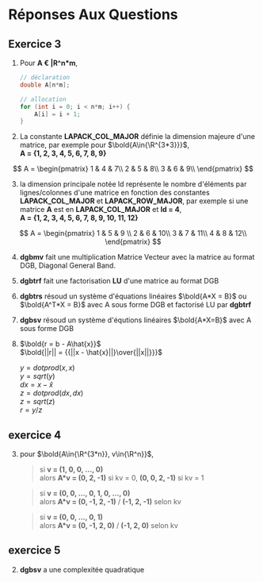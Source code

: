 # Réponses Aux Questions

## Exercice 3

1) Pour **A € |R^n*m**,  
    ```c
    // déclaration
    double A[n*m]; 

    // allocation
    for (int i = 0; i < n*m; i++) {
        A[i] = i + 1;
    }
    ```

2) La constante **LAPACK_COL_MAJOR** définie la dimension majeure d'une matrice, par exemple pour $\bold{A\in{\R^{3*3}}}$,  
    **A = {1, 2, 3, 4, 5, 6, 7, 8, 9}**  

$$
A = \begin{pmatrix}
    1 & 4 & 7\\
    2 & 5 & 8\\
    3 & 6 & 9\\
\end{pmatrix}
$$

3) la dimension principale notée ld représente le nombre d'éléments par lignes/colonnes d'une matrice en fonction des constantes **LAPACK_COL_MAJOR** et **LAPACK_ROW_MAJOR**, par exemple si une matrice **A** est en **LAPACK_COL_MAJOR** et **ld = 4**,  
**A = {1, 2, 3, 4, 5, 6, 7, 8, 9, 10, 11, 12}**

$$
A = \begin{pmatrix}
    1 & 5 & 9 \\
    2 & 6 & 10\\
    3 & 7 & 11\\
    4 & 8 & 12\\
\end{pmatrix}
$$

4) **dgbmv** fait une multiplication Matrice Vecteur avec la matrice au format DGB, Diagonal General Band.

5) **dgbtrf** fait une factorisation **LU** d'une matrice au format DGB

6) **dgbtrs** résoud un système d'équations linéaires $\bold{A*X = B}$ ou $\bold{A^T*X = B}$ avec A sous forme DGB et factorisé LU par **dgbtrf**

7) **dgbsv** résoud un système d'équtions linéaires $\bold{A*X=B}$ avec A sous forme DGB

8) $\bold{r = b - A\hat{x}}$  
   $\bold{||r|| = {{||x - \hat{x}||}\over{||x||}}}$  

    $y = dotprod(x, x)$  
    $y = sqrt(y)$  
    $dx = x-\hat{x}$  
    $z = dotprod(dx, dx)$  
    $z = sqrt(z)$  
    $r = y / z$


## exercice 4

3) pour $\bold{A\in{\R^{3*n}}, v\in{\R^n}}$,   
    >si **v = (1, 0, 0, ..., 0)**   
    alors **A\*v = (0, 2, -1)** si kv = 0, **(0, 0, 2, -1)** si kv = 1 
    
    >si **v = (0, 0, ..., 0, 1, 0, ..., 0)**  
    alors **A\*v = (0, -1, 2, -1)** / **(-1, 2, -1)** selon kv

    >si **v = (0, 0, ..., 0, 1)**  
    alors **A\*v = (0, -1, 2, 0)** / **(-1, 2, 0)** selon kv

## exercice 5

2) **dgbsv** a une complexitée quadratique